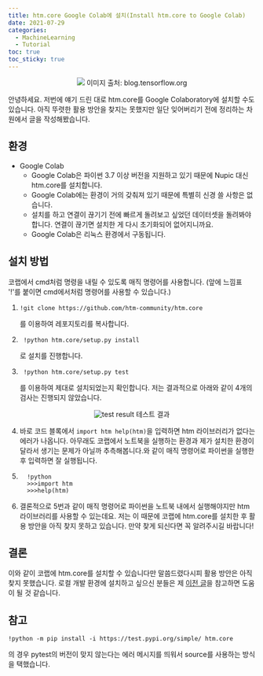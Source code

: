 ```yaml
---
title: htm.core Google Colab에 설치(Install htm.core to Google Colab)
date: 2021-07-29
categories:
  - MachineLearning
  - Tutorial
toc: true
toc_sticky: true
---
```


<p align = "center">
  <img src = "https://user-images.githubusercontent.com/74483608/127414313-aa55cd92-0002-46c2-a834-b603a8a83ffd.png">
  이미지 출처: blog.tensorflow.org
</p>

안녕하세요. 저번에 얘기 드린 대로 htm.core를 Google Colaboratory에 설치할 수도 있습니다. 아직 뚜렷한 활용 방안을 찾지는 못했지만 일단 잊어버리기 전에 정리하는 차원에서 글을 작성해봤습니다.

## 환경

-   Google Colab
    -   Google Colab은 파이썬 3.7 이상 버전을 지원하고 있기 때문에 Nupic 대신 htm.core를 설치합니다.
    -   Google Colab에는 환경이 거의 갖춰져 있기 때문에 특별히 신경 쓸 사항은 없습니다.
    -   설치를 하고 연결이 끊기기 전에 빠르게 돌려보고 싶었던 데이터셋을 돌려봐야 합니다. 연결이 끊기면 설치한 게 다시 초기화되어 없어지니까요.
    -   Google Colab은 리눅스 환경에서 구동됩니다.

## 설치 방법

코랩에서 cmd처럼 명령을 내릴 수 있도록 매직 명령어를 사용합니다. (앞에 느낌표 '!'를 붙이면 cmd에서처럼 명령어를 사용할 수 있습니다.)

1.  ```
    !git clone https://github.com/htm-community/htm.core
    ```
    
    를 이용하여 레포지토리를 복사합니다.
2.  ```
     !python htm.core/setup.py install
    ```
    
    로 설치를 진행합니다.
3.  ```
     !python htm.core/setup.py test
    ```
    
    를 이용하여 제대로 설치되었는지 확인합니다. 저는 결과적으로 아래와 같이 4개의 검사는 진행되지 않았습니다.  
    
    
<p align = "center">
  <img src = "https://user-images.githubusercontent.com/74483608/127414432-91aa35ea-1eca-4517-8456-8fa8c4ec05d6.png" alt = "test result">
  테스트 결과
</p>

4.  바로 코드 블록에서 `import htm help(htm)`을 입력하면 htm 라이브러리가 없다는 에러가 나옵니다. 아무래도 코랩에서 노트북을 실행하는 환경과 제가 설치한 환경이 달라서 생기는 문제가 아닐까 추측해봅니다.와 같이 매직 명령어로 파이썬을 실행한 후 입력하면 잘 실행됩니다.

5.  ```
      !python 
      >>>import htm 
      >>>help(htm)
    ```

   

6.  결론적으로 5번과 같이 매직 명령어로 파이썬을 노트북 내에서 실행해야지만 htm 라이브러리를 사용할 수 있는데요. 저는 이 때문에 코랩에 htm.core를 설치한 후 활용 방안을 아직 찾지 못하고 있습니다. 만약 찾게 되신다면 꼭 알려주시길 바랍니다!

## 결론

이와 같이 코랩에 htm.core를 설치할 수 있습니다만 말씀드렸다시피 활용 방안은 아직 찾지 못했습니다. 로컬 개발 환경에 설치하고 싶으신 분들은 제 [이전 글](https://dongwon18.github.io/machinelearning/tutorial/htm-core-install/)을 참고하면 도움이 될 것 같습니다.

## 참고

```
!python -m pip install -i https://test.pypi.org/simple/ htm.core
```

의 경우 pytest의 버전이 맞지 않는다는 에러 메시지를 띄워서 source를 사용하는 방식을 택했습니다.
